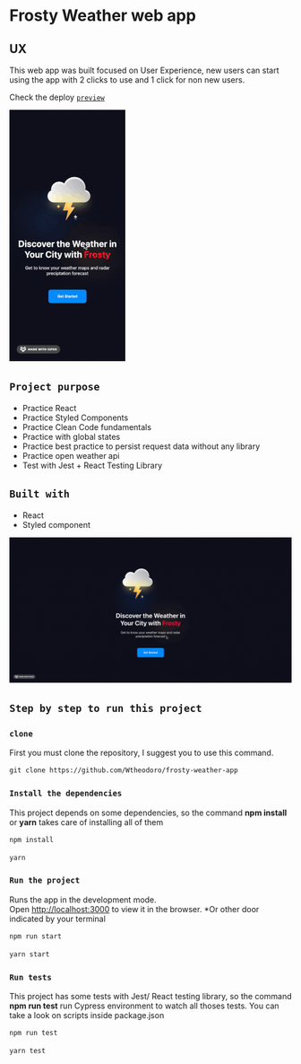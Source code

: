 # Frosty Weather web app

## UX

This web app was built focused on User Experience, new users can start using the app with 2 clicks to use and 1 click for non new users.

Check the deploy [`preview`](https://www.frosty.walisontsx.com/)

![GIF](https://github.com/Wtheodoro/frosty-weather-app/blob/main/public/gif/frosty-mobile-preview.gif)

## `Project purpose`

- Practice React
- Practice Styled Components
- Practice Clean Code fundamentals
- Practice with global states
- Practice best practice to persist request data without any library
- Practice open weather api
- Test with Jest + React Testing Library

## `Built with`

- React
- Styled component

![GIF](https://github.com/Wtheodoro/frosty-weather-app/blob/main/public/gif/frosty-desktop-preview.gif)

## `Step by step to run this project`

### `clone`

First you must clone the repository, I suggest you to use this command.

    git clone https://github.com/Wtheodoro/frosty-weather-app

### `Install the dependencies`

This project depends on some dependencies, so the command **npm install** or **yarn** takes care of installing all of them

    npm install

    yarn

### `Run the project`

Runs the app in the development mode.\
Open [http://localhost:3000](http://localhost:3000) to view it in the browser.
\*Or other door indicated by your terminal

    npm run start

    yarn start

### `Run tests`

This project has some tests with Jest/ React testing library, so the command **npm run test** run Cypress environment to watch all thoses tests. You can take a look on scripts inside package.json

    npm run test

    yarn test
